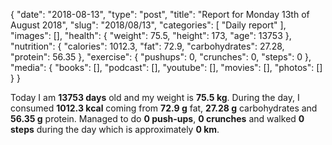 {
    "date": "2018-08-13",
    "type": "post",
    "title": "Report for Monday 13th of August 2018",
    "slug": "2018\/08\/13",
    "categories": [
        "Daily report"
    ],
    "images": [],
    "health": {
        "weight": 75.5,
        "height": 173,
        "age": 13753
    },
    "nutrition": {
        "calories": 1012.3,
        "fat": 72.9,
        "carbohydrates": 27.28,
        "protein": 56.35
    },
    "exercise": {
        "pushups": 0,
        "crunches": 0,
        "steps": 0
    },
    "media": {
        "books": [],
        "podcast": [],
        "youtube": [],
        "movies": [],
        "photos": []
    }
}

Today I am <strong>13753 days</strong> old and my weight is <strong>75.5 kg</strong>. During the day, I consumed <strong>1012.3 kcal</strong> coming from <strong>72.9 g</strong> fat, <strong>27.28 g</strong> carbohydrates and <strong>56.35 g</strong> protein. Managed to do <strong>0 push-ups</strong>, <strong>0 crunches</strong> and walked <strong>0 steps</strong> during the day which is approximately <strong>0 km</strong>.